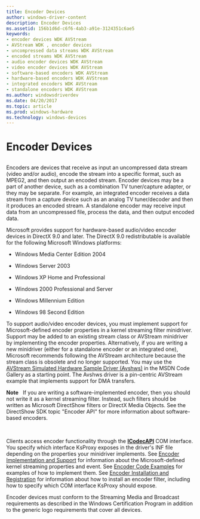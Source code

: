 ```yaml
---
title: Encoder Devices
author: windows-driver-content
description: Encoder Devices
ms.assetid: 156b1d6d-c6f6-4ab3-a91e-3124351c6ae5
keywords:
- encoder devices WDK AVStream
- AVStream WDK , encoder devices
- uncompressed data streams WDK AVStream
- encoded streams WDK AVStream
- audio encoder devices WDK AVStream
- video encoder devices WDK AVStream
- software-based encoders WDK AVStream
- hardware-based encoders WDK AVStream
- integrated encoders WDK AVStream
- standalone encoders WDK AVStream
ms.author: windowsdriverdev
ms.date: 04/20/2017
ms.topic: article
ms.prod: windows-hardware
ms.technology: windows-devices
---
```


# Encoder Devices


## <a href="" id="ddk-encoder-minidrivers-ksg"></a>


Encoders are devices that receive as input an uncompressed data stream (video and/or audio), encode the stream into a specific format, such as MPEG2, and then output an encoded stream. Encoder devices may be a part of another device, such as a combination TV tuner/capture adapter, or they may be separate. For example, an integrated encoder receives a data stream from a capture device such as an analog TV tuner/decoder and then it produces an encoded stream. A standalone encoder may receive input data from an uncompressed file, process the data, and then output encoded data.

Microsoft provides support for hardware-based audio/video encoder devices in DirectX 9.0 and later. The DirectX 9.0 redistributable is available for the following Microsoft Windows platforms:

-   Windows Media Center Edition 2004

-   Windows Server 2003

-   Windows XP Home and Professional

-   Windows 2000 Professional and Server

-   Windows Millennium Edition

-   Windows 98 Second Edition

To support audio/video encoder devices, you must implement support for Microsoft-defined encoder properties in a kernel streaming filter minidriver. Support may be added to an existing stream class or AVStream minidriver by implementing the encoder properties. Alternatively, if you are writing a new minidriver (either for a standalone encoder or an integrated one), Microsoft recommends following the AVStream architecture because the stream class is obsolete and no longer supported. You may use the [AVStream Simulated Hardware Sample Driver (Avshws)](http://go.microsoft.com/fwlink/p/?LinkId=618052) in the MSDN Code Gallery as a starting point. The Avshws driver is a pin-centric AVStream example that implements support for DMA transfers.

**Note**   If you are writing a software-implemented encoder, then you should not write it as a kernel streaming filter. Instead, such filters should be written as Microsoft DirectShow filters or DirectX Media Objects. See the DirectShow SDK topic "Encoder API" for more information about software-based encoders.

 

Clients access encoder functionality through the [**ICodecAPI**](https://msdn.microsoft.com/library/windows/desktop/dd311953) COM interface. You specify which interface KsProxy exposes in the driver's INF file depending on the properties your minidriver implements. See [Encoder Implementation and Support](encoder-implementation-and-support.md) for information about the Microsoft-defined kernel streaming properties and event. See [Encoder Code Examples](encoder-code-examples.md) for examples of how to implement them. See [Encoder Installation and Registration](encoder-installation-and-registration.md) for information about how to install an encoder filter, including how to specify which COM interface KsProxy should expose.

Encoder devices must conform to the Streaming Media and Broadcast requirements as described in the Windows Certification Program in addition to the generic logo requirements that cover all devices.

 

 




